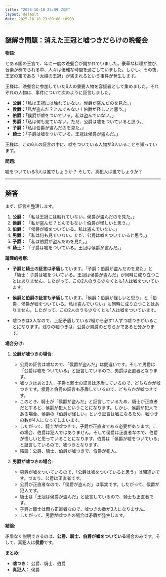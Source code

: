 ```yaml
---
title: "2025-10-18 23:09 の謎"
layout: default
date: 2025-10-18 23:09:00 +0900
---
```

## 謎解き問題：消えた王冠と嘘つきだらけの晩餐会

**物語:**

とある国の王宮で、年に一度の晩餐会が開かれていました。豪華な料理が並び、音楽が奏でられる中、人々は優雅な時間を過ごしていました。しかし、その夜、王室の宝である「太陽の王冠」が盗まれるという事件が発生します。

王様は、晩餐会に参加していた6人の重要人物を容疑者として集めました。それぞれの人物は、事件について次のように証言しました。

*   **公爵：**「私は王冠には触れていない。侯爵が盗んだのを見た。」
*   **侯爵：**「私が盗んだ？とんでもない！伯爵が怪しいと思う。」
*   **伯爵：**「侯爵が嘘をついている。私は盗んでいない。」
*   **男爵：**「私は何も見ていない。ただ、公爵は嘘をついていると思う。」
*   **子爵：**「私は伯爵が盗んだのを見た。」
*   **騎士：**「子爵は嘘をついている。王冠は侯爵が盗んだ。」

王様は、この6人の証言の中に、嘘をついている人物が3人いることを知っています。

**問題:**

嘘をついている3人は誰でしょうか？ そして、真犯人は誰でしょうか？

---

## 解答

まず、証言を整理します。

1.  **公爵：** 「私は王冠には触れていない。侯爵が盗んだのを見た。」
2.  **侯爵：** 「私が盗んだ？とんでもない！伯爵が怪しいと思う。」
3.  **伯爵：** 「侯爵が嘘をついている。私は盗んでいない。」
4.  **男爵：** 「私は何も見ていない。ただ、公爵は嘘をついていると思う。」
5.  **子爵：** 「私は伯爵が盗んだのを見た。」
6.  **騎士：** 「子爵は嘘をついている。王冠は侯爵が盗んだ。」

**論理的考察:**

*   **子爵と騎士の証言は矛盾**しています。「子爵：伯爵が盗んだのを見た」と「騎士：子爵は嘘をついている。王冠は侯爵が盗んだ」が同時に成り立つことはありません。したがって、この2人のうち少なくとも1人は嘘をついています。

*   **侯爵と伯爵の証言も矛盾**しています。「侯爵：伯爵が怪しいと思う」と「伯爵：侯爵が嘘をついている。私は盗んでいない」も同時に成り立つことはありません。したがって、この2人のうち少なくとも1人は嘘をついています。

*   嘘つきは3人なので、上記矛盾している2組から必ず1人ずつ嘘つきがいることになります。残りの嘘つきは、公爵か男爵のどちらかであると分かります。

**場合分け:**

1.  **公爵が嘘つきの場合:**
    *   公爵の証言は嘘なので、「侯爵が盗んだ」は間違いです。そして男爵は「公爵は嘘をついている」と証言しているので、男爵は正直者となります。
    *   嘘つきはあと2人。子爵と騎士の証言は矛盾しているので、どちらかが嘘つきです。侯爵と伯爵の証言も矛盾しているので、どちらかが嘘つきです。
    *   このとき、騎士が「侯爵が盗んだ」と証言しているため、騎士が正直者だとすると、侯爵が犯人ということになります。しかし、侯爵が犯人である場合、侯爵の「伯爵が怪しい」という証言は嘘になるため、嘘つきの数が4人になってしまいます。
    *   したがって、騎士が嘘つきで、子爵が正直者である必要があります。この場合、伯爵は犯人ではありません。そして侯爵は正直者なので、伯爵が怪しいと思っていることになります。伯爵は「侯爵が嘘をついている」と証言しているので、嘘つきとなります。
    *   結論：公爵、騎士、伯爵が嘘つきで、伯爵が犯人。

2.  **男爵が嘘つきの場合:**
    *   男爵が嘘をついているので、「公爵は嘘をついていると思う」は間違いです。つまり、公爵は正直者です。
    *   公爵が正直者なので、「侯爵が盗んだ」は事実です。したがって、侯爵が犯人です。
    *   騎士は「王冠は侯爵が盗んだ」と証言しているので、騎士も正直者です。
    *   子爵と騎士は両方正直者なので、嘘つきの数が3人になりません。
    *   したがって、男爵が嘘つきの場合は矛盾が発生します。

**結論:**

矛盾なく説明できるのは、**公爵、騎士、伯爵が嘘をついている**場合のみです。そして、真犯人は**侯爵**です。

**まとめ:**

*   **嘘つき：** 公爵、騎士、伯爵
*   **真犯人：** 侯爵
